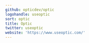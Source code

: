 ```yaml
---
github: opticdev/optic
logohandle: useoptic
sort: optic
title: Optic
twitter: useoptic
website: 'https://www.useoptic.com/'
---
```

